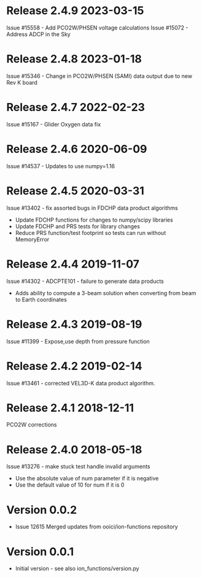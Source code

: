 # Release 2.4.9 2023-03-15

Issue #15558 - Add PCO2W/PHSEN voltage calculations 
Issue #15072 - Address ADCP in the Sky

# Release 2.4.8 2023-01-18

Issue #15346 - Change in PCO2W/PHSEN (SAMI) data output due to new Rev K board

# Release 2.4.7 2022-02-23

Issue #15167 - Glider Oxygen data fix

# Release 2.4.6 2020-06-09

Issue #14537 - Updates to use numpy=1.16

# Release 2.4.5 2020-03-31

Issue #13402 - fix assorted bugs in FDCHP data product algorithms
- Update FDCHP functions for changes to numpy/scipy libraries
- Update FDCHP and PRS tests for library changes
- Reduce PRS function/test footprint so tests can run without MemoryError

# Release 2.4.4 2019-11-07

Issue #14302 - ADCPTE101 - failure to generate data products
- Adds ability to compute a 3-beam solution when converting from beam to Earth coordinates

# Release 2.4.3 2019-08-19

Issue #11399 - Expose,use depth from pressure function

# Release 2.4.2 2019-02-14

Issue #13461 - corrected VEL3D-K data product algorithm.

# Release 2.4.1 2018-12-11

PCO2W corrections

# Release 2.4.0 2018-05-18

Issue #13276 - make stuck test handle invalid arguments
- Use the absolute value of num parameter if it is negative
- Use the default value of 10 for num if it is 0

# Version 0.0.2

* Issue 12615 Merged updates from ooici/ion-functions repository

# Version 0.0.1

* Initial version - see also ion_functions/version.py

